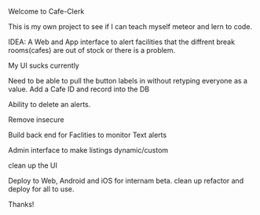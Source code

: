 Welcome to Cafe-Clerk

This is my own project to see if I can teach myself meteor and lern to code.

IDEA: A Web and App interface to alert facilities that the diffrent break rooms(cafes) are out of stock or there is a problem.

My UI sucks currently

Need to be able to pull the button labels in without retyping everyone as a value.
Add a Cafe ID and record into the DB

Ability to delete an alerts.

Remove insecure

Build back end for Faclities to monitor
Text alerts

Admin interface to make listings dynamic/custom

clean up the UI

Deploy to Web, Android and iOS for internam beta.
clean up refactor and deploy for all to use. 

Thanks!
